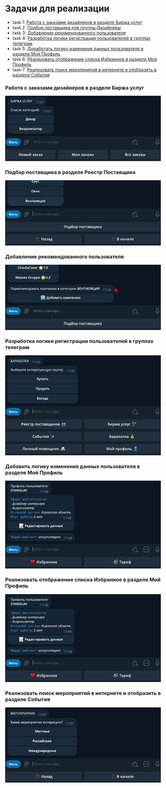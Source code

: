 # Задачи для реализации

- task 1: [Работа с заказами дизайнеров в разделе Биржа услуг](#task1)
- task 2: [Подбор поставщика для группы Дизайнеры](#task2)
- task 3: [Добавление рекомендованного пользователя](#task3) 
- task 4: [Разработка логики регистрации пользователей в группах телеграм](#task4) 
- task 5: [Доработать логику изменения данных пользователя в разделе Мой Профиль](#task5) 
- task 6: [Реализовать отображение списка Избранное в разделе Мой Профиль](#task6) 
- task 7: [Реализовать поиск мероприятий в интернете и отобразить в разделе События](#task7) 


### <a name="task1"></a> Работа с заказами дизайнеров в разделе Биржа услуг
![img.png](img_1.png)


### <a name="task2"></a> Подбор поставщика в разделе Реестр Поставщика

![img.png](img.png)


### <a name="task3"></a> Добавление рекомендованного пользователя

![img.png](img_2.png)


### <a name="task4"></a> Разработка логики регистрации пользователей в группах телеграм

![img.png](img_3.png)


### <a name="task5"></a> Добавить логику изменения данных пользователя в разделе Мой Профиль

![img.png](img_4.png)


### <a name="task6"></a> Реализовать отображение списка Избранное в разделе Мой Профиль

![img.png](img_4.png)


### <a name="task7"></a> Реализовать поиск мероприятий в интернете и отобразить в разделе События

![img.png](img_5.png)
